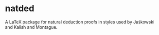 natded
======

A LaTeX package for natural deduction proofs in styles used by Jaśkowski and Kalish and Montague.

